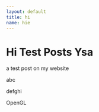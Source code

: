 ```yaml
---
layout: default
title: hi
name: hie
---
```


# Hi Test Posts Ysa

a test post on my website

abc

defghi



OpenGL